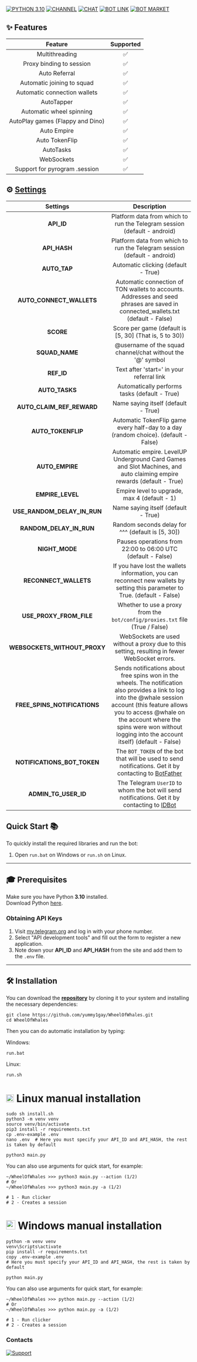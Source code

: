 [![PYTHON 3.10](https://img.shields.io/badge/-PYTHON%203.10-black?style=for-the-badge&logo=python&logoColor=white)](https://www.python.org/downloads/release/python-3100/)
[![CHANNEL](https://img.shields.io/badge/-CHANNEL-black?style=for-the-badge&logo=telegram&logoColor=white)](https://t.me/hidden_coding)
[![CHAT](https://img.shields.io/badge/-CHAT-black?style=for-the-badge&logo=telegram&logoColor=white)](https://t.me/hidden_codding_chat)
[![BOT LINK](https://img.shields.io/badge/-BOT%20LINK-black?style=for-the-badge&logo=telegram&logoColor=white)](https://t.me/wheelofwhalesbot?start=CGYJGk91pub)
[![BOT MARKET](https://img.shields.io/badge/-BOT%20MARKET-black?style=for-the-badge&logo=telegram&logoColor=white)](https://t.me/hcmarket_bot?start=referral_5143703753)

## ✨ Features  
|Feature|Supported|
|:-----:|:-------:|
|Multithreading|✅|
|Proxy binding to session|✅|
|Auto Referral|✅|
|Automatic joining to squad|✅|
|Automatic connection wallets|✅|
|AutoTapper|✅|
|Automatic wheel spinning|✅|
|AutoPlay games (Flappy and Dino)|✅|
|Auto Empire|✅|
|Auto TokenFlip|✅|
|AutoTasks|✅|
|WebSockets|✅|
|Support for pyrogram .session|✅|

## ⚙️ [Settings](https://github.com/yummy1gay/WheelOfWhales/blob/main/.env-example/)
|Settings|Description|
|:------:|:---------:|
|**API_ID**|Platform data from which to run the Telegram session (default - android)|
|**API_HASH**|Platform data from which to run the Telegram session (default - android)|
|**AUTO_TAP**|Automatic clicking (default - True)|
|**AUTO_CONNECT_WALLETS**|Automatic connection of TON wallets to accounts. Addresses and seed phrases are saved in connected_wallets.txt (default - False)|
|**SCORE**|Score per game (default is [5, 30] (That is, 5 to 30))|
|**SQUAD_NAME**|@username of the squad channel/chat without the '@' symbol|
|**REF_ID**|Text after 'start=' in your referral link|
|**AUTO_TASKS**|Automatically performs tasks (default - True)|
|**AUTO_CLAIM_REF_REWARD**|Name saying itself (default - True)|
|**AUTO_TOKENFLIP**|Automatic TokenFlip game every half-day to a day (random choice). (default - False)|
|**AUTO_EMPIRE**|Automatic empire. LevelUP Underground Card Games and Slot Machines, and auto claiming empire rewards (default - True)|
|**EMPIRE_LEVEL**|Empire level to upgrade, max 4 (default - 1)|
|**USE_RANDOM_DELAY_IN_RUN**|Name saying itself (default - True)|
|**RANDOM_DELAY_IN_RUN**|Random seconds delay for ^^^ (default is [5, 30])|
|**NIGHT_MODE**|Pauses operations from 22:00 to 06:00 UTC (default - False)|
|**RECONNECT_WALLETS**|If you have lost the wallets information, you can reconnect new wallets by setting this parameter to True. (default - False)|
|**USE_PROXY_FROM_FILE**|Whether to use a proxy from the `bot/config/proxies.txt` file (True / False)|
|**WEBSOCKETS_WITHOUT_PROXY**|WebSockets are used without a proxy due to this setting, resulting in fewer WebSocket errors.|
|**FREE_SPINS_NOTIFICATIONS**|Sends notifications about free spins won in the wheels. The notification also provides a link to log into the @whale session account (this feature allows you to access @whale on the account where the spins were won without logging into the account itself) (default - False)|
|**NOTIFICATIONS_BOT_TOKEN**|The `BOT_TOKEN` of the bot that will be used to send notifications. Get it by contacting to [BotFather](https://t.me/botfather)|
|**ADMIN_TG_USER_ID**|The Telegram `UserID` to whom the bot will send notifications. Get it by contacting to [IDBot](https://t.me/username_to_id_bot)|

## Quick Start 📚

To quickly install the required libraries and run the bot:

1. Open `run.bat` on Windows or `run.sh` on Linux.

---

## 🎓 Prerequisites

Make sure you have Python **3.10** installed.  
Download Python [here](https://www.python.org/downloads/).

### Obtaining API Keys

1. Visit [my.telegram.org](https://my.telegram.org) and log in with your phone number.
2. Select "API development tools" and fill out the form to register a new application.
3. Note down your **API_ID** and **API_HASH** from the site and add them to the `.env` file.

---

## 🛠️ Installation
You can download the [**repository**](https://github.com/yummy1gay/WheelOfWhales) by cloning it to your system and installing the necessary dependencies:
```shell
git clone https://github.com/yummy1gay/WheelOfWhales.git
cd WheelOfWhales
```

Then you can do automatic installation by typing:

Windows:
```shell
run.bat
```

Linux:
```shell
run.sh
```

# <img src="https://upload.wikimedia.org/wikipedia/commons/3/35/Tux.svg" alt="Tux" width="21" /> Linux manual installation
```shell
sudo sh install.sh
python3 -m venv venv
source venv/bin/activate
pip3 install -r requirements.txt
cp .env-example .env
nano .env  # Here you must specify your API_ID and API_HASH, the rest is taken by default

python3 main.py
```

You can also use arguments for quick start, for example:
```shell
~/WheelOfWhales >>> python3 main.py --action (1/2)
# Or
~/WheelOfWhales >>> python3 main.py -a (1/2)

# 1 - Run clicker
# 2 - Creates a session
```

# <img src="https://upload.wikimedia.org/wikipedia/commons/5/5f/Windows_logo_-_2012.svg" alt="Windows Logo" width="25" /> Windows manual installation
```shell
python -m venv venv
venv\Scripts\activate
pip install -r requirements.txt
copy .env-example .env
# Here you must specify your API_ID and API_HASH, the rest is taken by default

python main.py
```

You can also use arguments for quick start, for example:
```shell
~/WheelOfWhales >>> python main.py --action (1/2)
# Or
~/WheelOfWhales >>> python main.py -a (1/2)

# 1 - Run clicker
# 2 - Creates a session
```

### Contacts

[![Support](https://img.shields.io/badge/For%20support%20or%20questions-BOT%20AUTHOR-blue?style=for-the-badge&logo=telegram&logoColor=white&labelColor=black)](https://t.me/yummy1gay)
